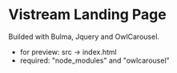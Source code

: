 # Vistream Landing Page




Builded with Bulma, Jquery and OwlCarousel.

- for preview: src -> index.html
- required: "node_modules" and "owlcarousel"


